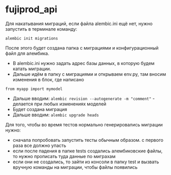 # fujiprod_api


Для накатывания миграций, если файла alembic.ini ещё нет, нужно запустить в терминале команду:

```
alembic init migrations
```

После этого будет создана папка с миграциями и конфигурационный файл для алембика.

- В alembic.ini нужно задать адрес базы данных, в которую будем катать миграции.
- Дальше идём в папку с миграциями и открываем env.py, там вносим изменения в блок, где написано

```
from myapp import mymodel
```

- Дальше вводим: ```alembic revision --autogenerate -m "comment"``` - делается при любых изменениях моделей
- Будет создана миграция
- Дальше вводим: ```alembic upgrade heads```

Для того, чтобы во время тестов нормально генерировались миграции нужно:
- сначала попробовать запустить тесты обычным образом. с первого раза все должно упасть
- если после падения в папке tests создались алембиковские файлы, то нужно прописать туда данные по миграхам
- если они не создались, то зайти из консоли в папку test и вызвать вручную команды на миграции, чтобы файлы появились
